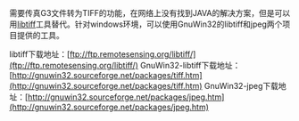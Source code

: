 <!---
markmeta_author: wongoo
markmeta_date: 2013-02-01 10:21:25
excerpt: 传真G3文件转为TIFF
slug: fax-g3-to-tiff
markmeta_title: 传真G3文件转为TIFF
wordpress_id: 399
markmeta_categories: Experience
markmeta_tags: fax,gunwin32,libtiff,tiff
-->

需要传真G3文件转为TIFF的功能，在网络上没有找到JAVA的解决方案，但是可以用[libtiff](http://libtiff.org/tools.html)工具替代。针对windows环境，可以使用GnuWin32的libtiff和jpeg两个项目提供的工具。

libtiff下载地址：[ftp://ftp.remotesensing.org/libtiff/](ftp://ftp.remotesensing.org/libtiff/)
GnuWin32-libtiff下载地址：[http://gnuwin32.sourceforge.net/packages/tiff.htm](http://gnuwin32.sourceforge.net/packages/tiff.htm)
GnuWin32-jpeg下载地址：[http://gnuwin32.sourceforge.net/packages/jpeg.htm](http://gnuwin32.sourceforge.net/packages/jpeg.htm)
